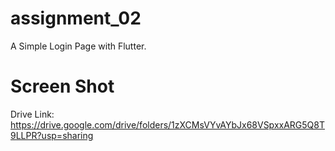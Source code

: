 # assignment_02

A Simple Login Page with Flutter.

# Screen Shot

Drive Link: https://drive.google.com/drive/folders/1zXCMsVYvAYbJx68VSpxxARG5Q8T9LLPR?usp=sharing



